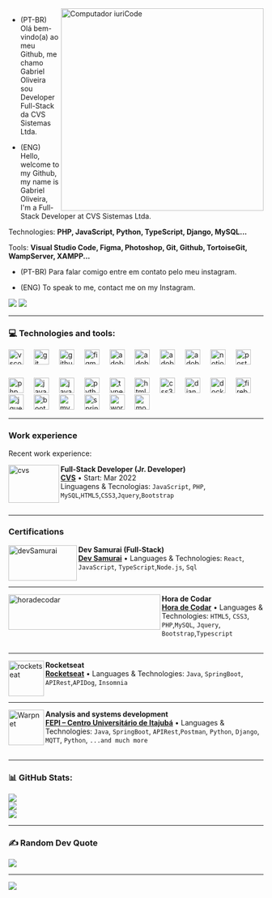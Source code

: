 <img src="https://raw.githubusercontent.com/MicaelliMedeiros/micaellimedeiros/master/image/computer-illustration.png" min-width="400px" max-width="400px" width="400px" align="right" alt="Computador iuriCode">

<p align="left"> 

  - (PT-BR)
Olá bem-vindo(a) ao meu Github, me chamo Gabriel Oliveira sou Developer Full-Stack da CVS Sistemas Ltda.

  - (ENG)
Hello, welcome to my Github, my name is Gabriel Oliveira, I'm a Full-Stack Developer at CVS Sistemas Ltda.
</p>

<p align="left">
  Technologies: <strong>PHP, JavaScript, Python, TypeScript, Django, MySQL...</strong>
</p>

<p align="left">
  Tools: <strong>Visual Studio Code, Figma, Photoshop, Git, Github, TortoiseGit, WampServer, XAMPP...</strong>
</p>

<p align="left">

  - (PT-BR) Para falar comigo entre em contato pelo meu instagram.

  - (ENG) To speak to me, contact me on my Instagram.
</p>

<p align="left">
  <a href="https://www.linkedin.com/in/gabriel-oliveira-106906219/" alt="Linkedin">
  <img src="https://img.shields.io/badge/-Linkedin-0e76a8?style=flat-square&logo=Linkedin&logoColor=white&link=https://www.linkedin.com/in/gabrieloli-/" /></a>

  <a href="https://www.instagram.com/oligabriel._/" alt="Instagram">
  <img src="https://img.shields.io/badge/-Instagram-DF0174?style=flat-square&labelColor=DF0174&logo=instagram&logoColor=white&link=https://www.instagram.com/oligabriel._/"/></a>
</p>  

<hr>

### 💻 Technologies and tools:

<div>
  <img src="https://skillicons.dev/icons?i=vscode" height="30" alt="vscode logo"  />
  <img width="12" />
  <img src="https://skillicons.dev/icons?i=git" height="30" alt="git logo"  />
  <img width="12" />
  <img src="https://skillicons.dev/icons?i=github" height="30" alt="github logo"  />
  <img width="12" />
  <img src="https://skillicons.dev/icons?i=figma" height="30" alt="figma logo"  />
  <img width="12" />
  <img src="https://skillicons.dev/icons?i=ae" height="30" alt="adobeaftereffects logo"  />
  <img width="12" />
  <img src="https://skillicons.dev/icons?i=ps" height="30" alt="adobephotoshop logo"  />
  <img width="12" />
  <img src="https://skillicons.dev/icons?i=ai" height="30" alt="adobeillustrator logo"  />
  <img width="12" />
  <img src="https://skillicons.dev/icons?i=pr" height="30" alt="adobepremierepro logo"  />
  <img width="12" />
  <img src="https://skillicons.dev/icons?i=notion" height="30" alt="notion logo"  />
    <img width="12" />
  <img src="https://skillicons.dev/icons?i=postman" height="30" alt="postman logo"  />
</div>

###

<div>
  <img src="https://skillicons.dev/icons?i=php" height="30" alt="php logo"  />
  <img width="12" />
  <img src="https://skillicons.dev/icons?i=js" height="30" alt="javascript logo"  />
  <img width="12" />
  <img src="https://skillicons.dev/icons?i=java" height="30" alt="java logo"  />
  <img width="12" />
  <img src="https://skillicons.dev/icons?i=py" height="30" alt="python logo"  />
  <img width="12" />
  <img src="https://skillicons.dev/icons?i=ts" height="30" alt="typescript logo"  />
  <img width="12" />
  <img src="https://skillicons.dev/icons?i=html" height="30" alt="html5 logo"  />
  <img width="12" />
  <img src="https://skillicons.dev/icons?i=css" height="30" alt="css3 logo"  />
  <img width="12" />
  <img src="https://skillicons.dev/icons?i=django" height="30" alt="django logo"  />
  <img width="12" />
  <img src="https://skillicons.dev/icons?i=docker" height="30" alt="docker logo"  />
  <img width="12" />
  <img src="https://skillicons.dev/icons?i=firebase" height="30" alt="firebase logo"  />
  <img width="12" />
  <img src="https://skillicons.dev/icons?i=jquery" height="30" alt="jquery logo"  />
  <img width="12" />
  <img src="https://skillicons.dev/icons?i=bootstrap" height="30" alt="bootstrap logo"  />
  <img width="12" />
  <img src="https://skillicons.dev/icons?i=mysql" height="30" alt="mysql logo"  />
  <img width="12" />
  <img src="https://skillicons.dev/icons?i=spring" height="30" alt="spring logo"  />
  <img width="12" />
  <img src="https://skillicons.dev/icons?i=wordpress" height="30" alt="wordpress logo"  />
  <img width="12" />
  <img src="https://skillicons.dev/icons?i=mongodb" height="30" alt="mongodb logo"  />
</div>


<hr>

### Work experience
Recent work experience:

[<img align="left" height="75px" width="100px" alt="cvs" src="https://www.mentorar.com.br/wp-content/uploads/2016/07/logo_cliente2.png"/>](https://cvssistemas.com.br/)

**Full-Stack Developer (Jr. Developer)** \
[**CVS**](https://cvssistemas.com.br/) • Start: Mar 2022 \
Linguagens & Tecnologias: `JavaScript`, `PHP`, `MySQL`,`HTML5`,`CSS3`,`Jquery`,`Bootstrap`\
<br/>

<hr>

### Certifications

[<img align="left" height="70px" width="135px" alt="devSamurai" src="https://class.devsamurai.com.br/assets/logo-ef6ee22864637a2fe661fd192e85c66c9dba6229e0dc6bf238882155fad5c168.svg"/>](https://class.devsamurai.com.br/)

**Dev Samurai (Full-Stack)** \
[**Dev Samurai**](https://class.devsamurai.com.br/) •
Languages ​​& Technologies: `React`, `JavaScript`, `TypeScript`,`Node.js`, `Sql`\
<br>
<hr>

[<img align="left" height="70px" width="300px" alt="horadecodar" src="https://horadecodar.com.br/wp-content/uploads/2022/11/cropped-logo.webp"/>](https://horadecodar.com.br/)

**Hora de Codar** \
[**Hora de Codar**](https://horadecodar.com.br/) • 
Languages ​​& Technologies: `HTML5`, `CSS3`, `PHP`,`MySQL`, `Jquery`, `Bootstrap`,`Typescript`\
<br>
<hr>

[<img align="left" height="70px" width="70px" alt="rocketseat" src="https://yt3.googleusercontent.com/ytc/APkrFKZrGqrhoi-8bgGjHGvB9LPlACOM7v_LS1SwaoIQyA=s900-c-k-c0x00ffffff-no-rj"/>](https://www.rocketseat.com.br/)

**Rocketseat** \
[**Rocketseat**](https://www.rocketseat.com.br/) • 
Languages ​​& Technologies: `Java`, `SpringBoot`, `APIRest`,`APIDog`, `Insomnia`\
<br>
<hr>

<img align="left" height="70px" width="70px" alt="Warpnet" src="https://www.blocodourso.com.br/assets/images/patrocinio/6-FEPI.png"/>

**Analysis and systems development** \
[**FEPI – Centro Universitário de Itajubá**](https://fepi.br/) • 
Languages ​​& Technologies: `Java`, `SpringBoot`, `APIRest`,`Postman`, `Python`, `Django`, `MQTT`, `Python`, `...and much more`\
<br>
<hr>

### 📊 GitHub Stats:
![](https://github-readme-stats.vercel.app/api?username=aieff&theme=dark&hide_border=false&include_all_commits=true&count_private=true)<br/>
![](https://github-readme-streak-stats.herokuapp.com/?user=aieff&theme=dark&hide_border=false)<br/>
![](https://github-readme-stats.vercel.app/api/top-langs/?username=aieff&theme=dark&hide_border=false&include_all_commits=true&count_private=true&layout=compact)

<hr>

### ✍️ Random Dev Quote
![](https://quotes-github-readme.vercel.app/api?type=horizontal&theme=radical)

---
[![](https://visitcount.itsvg.in/api?id=aieff&icon=0&color=0)](https://visitcount.itsvg.in)
